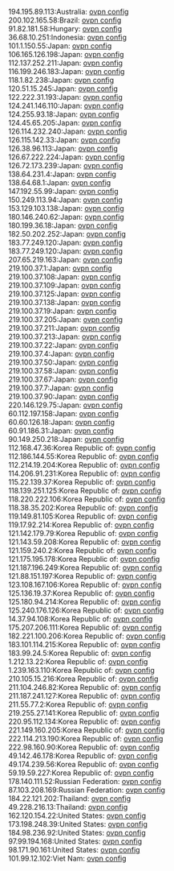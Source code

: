 194.195.89.113:Australia: [ovpn config](vpn/194_195_89_113.ovpn)  
200.102.165.58:Brazil: [ovpn config](vpn/200_102_165_58.ovpn)  
91.82.181.58:Hungary: [ovpn config](vpn/91_82_181_58.ovpn)  
36.68.10.251:Indonesia: [ovpn config](vpn/36_68_10_251.ovpn)  
101.1.150.55:Japan: [ovpn config](vpn/101_1_150_55.ovpn)  
106.165.126.198:Japan: [ovpn config](vpn/106_165_126_198.ovpn)  
112.137.252.211:Japan: [ovpn config](vpn/112_137_252_211.ovpn)  
116.199.246.183:Japan: [ovpn config](vpn/116_199_246_183.ovpn)  
118.1.82.238:Japan: [ovpn config](vpn/118_1_82_238.ovpn)  
120.51.15.245:Japan: [ovpn config](vpn/120_51_15_245.ovpn)  
122.222.31.193:Japan: [ovpn config](vpn/122_222_31_193.ovpn)  
124.241.146.110:Japan: [ovpn config](vpn/124_241_146_110.ovpn)  
124.255.93.18:Japan: [ovpn config](vpn/124_255_93_18.ovpn)  
124.45.65.205:Japan: [ovpn config](vpn/124_45_65_205.ovpn)  
126.114.232.240:Japan: [ovpn config](vpn/126_114_232_240.ovpn)  
126.115.142.33:Japan: [ovpn config](vpn/126_115_142_33.ovpn)  
126.38.96.113:Japan: [ovpn config](vpn/126_38_96_113.ovpn)  
126.67.222.224:Japan: [ovpn config](vpn/126_67_222_224.ovpn)  
126.72.173.239:Japan: [ovpn config](vpn/126_72_173_239.ovpn)  
138.64.231.4:Japan: [ovpn config](vpn/138_64_231_4.ovpn)  
138.64.68.1:Japan: [ovpn config](vpn/138_64_68_1.ovpn)  
147.192.55.99:Japan: [ovpn config](vpn/147_192_55_99.ovpn)  
150.249.113.94:Japan: [ovpn config](vpn/150_249_113_94.ovpn)  
153.129.103.138:Japan: [ovpn config](vpn/153_129_103_138.ovpn)  
180.146.240.62:Japan: [ovpn config](vpn/180_146_240_62.ovpn)  
180.199.36.18:Japan: [ovpn config](vpn/180_199_36_18.ovpn)  
182.50.202.252:Japan: [ovpn config](vpn/182_50_202_252.ovpn)  
183.77.249.120:Japan: [ovpn config](vpn/183_77_249_120.ovpn)  
183.77.249.120:Japan: [ovpn config](vpn/183_77_249_120.ovpn)  
207.65.219.163:Japan: [ovpn config](vpn/207_65_219_163.ovpn)  
219.100.37.1:Japan: [ovpn config](vpn/219_100_37_1.ovpn)  
219.100.37.108:Japan: [ovpn config](vpn/219_100_37_108.ovpn)  
219.100.37.109:Japan: [ovpn config](vpn/219_100_37_109.ovpn)  
219.100.37.125:Japan: [ovpn config](vpn/219_100_37_125.ovpn)  
219.100.37.138:Japan: [ovpn config](vpn/219_100_37_138.ovpn)  
219.100.37.19:Japan: [ovpn config](vpn/219_100_37_19.ovpn)  
219.100.37.205:Japan: [ovpn config](vpn/219_100_37_205.ovpn)  
219.100.37.211:Japan: [ovpn config](vpn/219_100_37_211.ovpn)  
219.100.37.213:Japan: [ovpn config](vpn/219_100_37_213.ovpn)  
219.100.37.22:Japan: [ovpn config](vpn/219_100_37_22.ovpn)  
219.100.37.4:Japan: [ovpn config](vpn/219_100_37_4.ovpn)  
219.100.37.50:Japan: [ovpn config](vpn/219_100_37_50.ovpn)  
219.100.37.58:Japan: [ovpn config](vpn/219_100_37_58.ovpn)  
219.100.37.67:Japan: [ovpn config](vpn/219_100_37_67.ovpn)  
219.100.37.7:Japan: [ovpn config](vpn/219_100_37_7.ovpn)  
219.100.37.90:Japan: [ovpn config](vpn/219_100_37_90.ovpn)  
220.146.129.75:Japan: [ovpn config](vpn/220_146_129_75.ovpn)  
60.112.197.158:Japan: [ovpn config](vpn/60_112_197_158.ovpn)  
60.60.126.18:Japan: [ovpn config](vpn/60_60_126_18.ovpn)  
60.91.186.31:Japan: [ovpn config](vpn/60_91_186_31.ovpn)  
90.149.250.218:Japan: [ovpn config](vpn/90_149_250_218.ovpn)  
112.168.47.36:Korea Republic of: [ovpn config](vpn/112_168_47_36.ovpn)  
112.186.144.55:Korea Republic of: [ovpn config](vpn/112_186_144_55.ovpn)  
112.214.19.204:Korea Republic of: [ovpn config](vpn/112_214_19_204.ovpn)  
114.206.91.231:Korea Republic of: [ovpn config](vpn/114_206_91_231.ovpn)  
115.22.139.37:Korea Republic of: [ovpn config](vpn/115_22_139_37.ovpn)  
118.139.251.125:Korea Republic of: [ovpn config](vpn/118_139_251_125.ovpn)  
118.220.222.106:Korea Republic of: [ovpn config](vpn/118_220_222_106.ovpn)  
118.38.35.202:Korea Republic of: [ovpn config](vpn/118_38_35_202.ovpn)  
119.149.81.105:Korea Republic of: [ovpn config](vpn/119_149_81_105.ovpn)  
119.17.92.214:Korea Republic of: [ovpn config](vpn/119_17_92_214.ovpn)  
121.142.179.79:Korea Republic of: [ovpn config](vpn/121_142_179_79.ovpn)  
121.143.59.208:Korea Republic of: [ovpn config](vpn/121_143_59_208.ovpn)  
121.159.240.2:Korea Republic of: [ovpn config](vpn/121_159_240_2.ovpn)  
121.175.195.178:Korea Republic of: [ovpn config](vpn/121_175_195_178.ovpn)  
121.187.196.249:Korea Republic of: [ovpn config](vpn/121_187_196_249.ovpn)  
121.88.151.197:Korea Republic of: [ovpn config](vpn/121_88_151_197.ovpn)  
123.108.167.106:Korea Republic of: [ovpn config](vpn/123_108_167_106.ovpn)  
125.136.19.37:Korea Republic of: [ovpn config](vpn/125_136_19_37.ovpn)  
125.180.94.214:Korea Republic of: [ovpn config](vpn/125_180_94_214.ovpn)  
125.240.176.126:Korea Republic of: [ovpn config](vpn/125_240_176_126.ovpn)  
14.37.94.108:Korea Republic of: [ovpn config](vpn/14_37_94_108.ovpn)  
175.207.206.111:Korea Republic of: [ovpn config](vpn/175_207_206_111.ovpn)  
182.221.100.206:Korea Republic of: [ovpn config](vpn/182_221_100_206.ovpn)  
183.101.114.215:Korea Republic of: [ovpn config](vpn/183_101_114_215.ovpn)  
183.99.24.5:Korea Republic of: [ovpn config](vpn/183_99_24_5.ovpn)  
1.212.13.22:Korea Republic of: [ovpn config](vpn/1_212_13_22.ovpn)  
1.239.163.110:Korea Republic of: [ovpn config](vpn/1_239_163_110.ovpn)  
210.105.15.216:Korea Republic of: [ovpn config](vpn/210_105_15_216.ovpn)  
211.104.246.82:Korea Republic of: [ovpn config](vpn/211_104_246_82.ovpn)  
211.187.241.127:Korea Republic of: [ovpn config](vpn/211_187_241_127.ovpn)  
211.55.77.2:Korea Republic of: [ovpn config](vpn/211_55_77_2.ovpn)  
219.255.27.141:Korea Republic of: [ovpn config](vpn/219_255_27_141.ovpn)  
220.95.112.134:Korea Republic of: [ovpn config](vpn/220_95_112_134.ovpn)  
221.149.160.205:Korea Republic of: [ovpn config](vpn/221_149_160_205.ovpn)  
222.114.213.190:Korea Republic of: [ovpn config](vpn/222_114_213_190.ovpn)  
222.98.160.90:Korea Republic of: [ovpn config](vpn/222_98_160_90.ovpn)  
49.142.46.178:Korea Republic of: [ovpn config](vpn/49_142_46_178.ovpn)  
49.174.239.56:Korea Republic of: [ovpn config](vpn/49_174_239_56.ovpn)  
59.19.59.227:Korea Republic of: [ovpn config](vpn/59_19_59_227.ovpn)  
178.140.111.52:Russian Federation: [ovpn config](vpn/178_140_111_52.ovpn)  
87.103.208.169:Russian Federation: [ovpn config](vpn/87_103_208_169.ovpn)  
184.22.121.202:Thailand: [ovpn config](vpn/184_22_121_202.ovpn)  
49.228.216.13:Thailand: [ovpn config](vpn/49_228_216_13.ovpn)  
162.120.154.22:United States: [ovpn config](vpn/162_120_154_22.ovpn)  
173.198.248.39:United States: [ovpn config](vpn/173_198_248_39.ovpn)  
184.98.236.92:United States: [ovpn config](vpn/184_98_236_92.ovpn)  
97.99.194.168:United States: [ovpn config](vpn/97_99_194_168.ovpn)  
98.171.90.161:United States: [ovpn config](vpn/98_171_90_161.ovpn)  
101.99.12.102:Viet Nam: [ovpn config](vpn/101_99_12_102.ovpn)  

